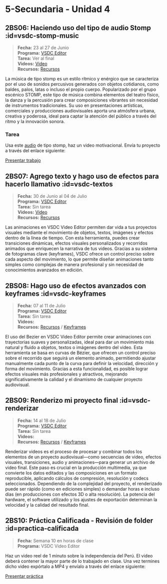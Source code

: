 # 5-Secundaria - Unidad 4

## 2BS06: Haciendo uso del tipo de audio Stomp :id=vsdc-stomp-music

> <i class="bi bi-calendar"></i> **Fecha:** 23 al 27 de Junio<br><i class="bi bi-window-desktop"></i> **Programa:** [VSDC Editor](https://www.videosoftdev.com/)<br><i class="bi bi-calendar-check"></i> **Tarea:** Ver al final<br><i class="bi bi-play-btn"></i> **Videos:** [Video](https://www.youtube.com/watch?v=h6OXLOHPC4o)<br><i class="bi bi-briefcase"></i> **Recursos:** [Recursos](https://drive.google.com/drive/folders/1IAVg1vC0uFupTV1WnKcwjR4tm0hwY9Hj?usp=sharing)

La música de tipo stomp es un estilo rítmico y enérgico que se caracteriza por el uso de sonidos percusivos generados con objetos cotidianos, como baldes, palos, latas o incluso el propio cuerpo. Popularizado por el grupo escénico STOMP, este tipo de música combina elementos del teatro físico, la danza y la percusión para crear composiciones vibrantes sin necesidad de instrumentos tradicionales. Su uso en presentaciones artísticas, comerciales y producciones audiovisuales aporta una atmósfera urbana, creativa y poderosa, ideal para captar la atención del público a través del ritmo y la innovación sonora.

### Tarea

Usa este [audio](https://pixabay.com/music/introoutro-stomp-logo-143345/) de tipo stomp, haz un video motivacional. Envía tu proyecto a través del enlace siguiente:

<a class="work-present" href="https://mariareinista-my.sharepoint.com/:f:/g/personal/admin_mrc_edu_pe/Em9Div4FlSJAn7XmZGwSxnwBb96OrKNR9ryLvs7LFkTaJw">
<i class="bi bi-file-earmark-plus icon"></i> Presentar trabajo 
</a>

## 2BS07: Agrego texto y hago uso de efectos para hacerlo llamativo :id=vsdc-textos

> <i class="bi bi-calendar"></i> **Fecha:** 30 de Junio al 04 de Julio<br><i class="bi bi-window-desktop"></i> **Programa:** [VSDC Editor](https://www.videosoftdev.com/)<br><i class="bi bi-calendar-check"></i> **Tarea:** Sin tarea<br><i class="bi bi-play-btn"></i> **Videos:** [Video](https://www.youtube.com/watch?v=ZONo-w0SUoI)<br><i class="bi bi-briefcase"></i> **Recursos:** [Recursos](https://drive.google.com/drive/folders/1IAVg1vC0uFupTV1WnKcwjR4tm0hwY9Hj?usp=sharing)

Las animaciones en VSDC Video Editor permiten dar vida a tus proyectos visuales mediante el movimiento de objetos, textos, imágenes y efectos dentro de la línea de tiempo. Con esta herramienta, puedes crear transiciones dinámicas, efectos visuales personalizados y recorridos animados que enriquecen la narrativa de tus videos. Gracias a su sistema de fotogramas clave (keyframes), VSDC ofrece un control preciso sobre cada aspecto del movimiento, lo que permite diseñar animaciones tanto simples como complejas de manera profesional y sin necesidad de conocimientos avanzados en edición.

## 2BS08: Hago uso de efectos avanzados con keyframes :id=vsdc-keyframes

> <i class="bi bi-calendar"></i> **Fecha:** 07 al 11 de Julio<br><i class="bi bi-window-desktop"></i> **Programa:** [VSDC Editor](https://www.videosoftdev.com/)<br><i class="bi bi-calendar-check"></i> **Tarea:** Sin tarea<br><i class="bi bi-play-btn"></i> **Videos:**<br><i class="bi bi-briefcase"></i> **Recursos:** [Recursos](https://drive.google.com/drive/folders/1IAVg1vC0uFupTV1WnKcwjR4tm0hwY9Hj?usp=sharing) / [Keyframes](https://www.videosoftdev.com/video-keyframes)

El uso del Bezier en VSDC Video Editor permite crear animaciones con trayectorias suaves y personalizadas, ideal para dar un movimiento más natural y fluido a objetos, textos o imágenes dentro del video. Esta herramienta se basa en curvas de Bézier, que ofrecen un control preciso sobre el recorrido que seguirá un elemento animado, permitiendo ajustar manualmente cada punto de la curva para definir la velocidad, dirección y forma del movimiento. Gracias a esta funcionalidad, es posible lograr efectos visuales más profesionales y atractivos, mejorando significativamente la calidad y el dinamismo de cualquier proyecto audiovisual.

<div class="currentTheme">

## 2BS09: Renderizo mi proyecto final :id=vsdc-renderizar

> <i class="bi bi-calendar"></i> **Fecha:** 14 al 18 de Julio<br><i class="bi bi-window-desktop"></i> **Programa:** [VSDC Editor](https://www.videosoftdev.com/)<br><i class="bi bi-calendar-check"></i> **Tarea:** Sin tarea<br><i class="bi bi-play-btn"></i> **Videos:**<br><i class="bi bi-briefcase"></i> **Recursos:** [Recursos](https://drive.google.com/drive/folders/1IAVg1vC0uFupTV1WnKcwjR4tm0hwY9Hj?usp=sharing) / [Keyframes](https://www.videosoftdev.com/video-keyframes)

Renderizar videos es el proceso de procesar y combinar todos los elementos de un proyecto audiovisual—como secuencias de video, efectos visuales, transiciones, audio y animaciones—para generar un archivo de video final. Este paso es crucial en la producción multimedia, ya que convierte los datos editados y las composiciones en un formato reproducible, aplicando cálculos de compresión, resolución y codecs seleccionados. Dependiendo de la complejidad del proyecto, el renderizado puede ser rápido (como en ediciones simples) o demandar horas e incluso días (en producciones con efectos 3D o alta resolución). La potencia del hardware, el software utilizado y los ajustes de exportación determinan la velocidad y la calidad del resultado final.

</div>

## 2BS10: Práctica Calificada - Revisión de folder :id=practica-calificada

> <i class="bi bi-calendar"></i> **Fecha:** Semana 10 en horas de clase<br><i class="bi bi-window-desktop"></i> **Programa:** VSDC Video Editor

Haz un video reel de 1 minuto sobre la independencia del Perú. El video deberá contener la  mayor parte de lo trabajado en clase. Una vez termines dicho video expórtalo a MP4 y envíalo a través del enlace siguiente:

<a class="work-present" href="https://mariareinista-my.sharepoint.com/:f:/g/personal/admin_mrc_edu_pe/EtQdzVT7FBZOrhKJUimZTWIBMhOJ7PAY6zWD6akViPCKfw">
<i class="bi bi-file-earmark-plus icon"></i> Presentar práctica 
</a>
